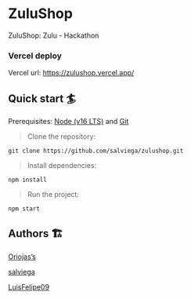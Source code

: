 # ZuluShop

ZuluShop: Zulu - Hackathon

### Vercel deploy

Vercel url: https://zulushop.vercel.app/

## Quick start 🏄

Prerequisites: [Node (v16 LTS)](https://nodejs.org/en/download/) and [Git](https://git-scm.com/downloads)

> Clone the repository:

```
git clone https://github.com/salviega/zulushop.git
```

> Install dependencies:

```
npm install
```

> Run the project:

```
npm start
```
## Authors 🏗

[Oriojas’s](https://github.com/Oriojas)

[salviega](https://github.com/salviega)

[LuisFelipe09](https://github.com/LuisFelipe09)
